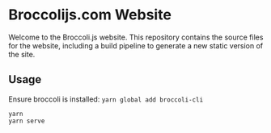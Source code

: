 # Broccolijs.com Website

Welcome to the Broccoli.js website. This repository contains the source files for the
website, including a build pipeline to generate a new static version of the site.

## Usage

Ensure broccoli is installed: `yarn global add broccoli-cli`

```
yarn
yarn serve
```
